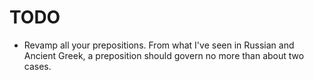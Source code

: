 # TODO
* Revamp all your prepositions. From what I've seen in Russian and Ancient
Greek, a preposition should govern no more than about two cases.
